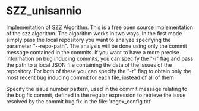 # SZZ_unisannio
Implementation of SZZ Algorithm.
This is a free open source implementation of the szz algorithm.
The algorithm works in two ways. In the first mode simply pass the local repository you want to analyze specifying the parameter "--repo-path". The analysis will be done using only the commit message contained in the commits. If you want to have a more precise information on bug inducing commits, you can specify the "-i" flag and pass the path to a local JSON file containing the data of the issues of the repository. For both of these you can specify the "-r" flag to obtain only the most recent bug inducing commit for each file, instead of all of them 

Specify the issue number pattern, used in the commit message relating to the bug fix commit, defined in the regular expression to retrieve the issue resolved by the commit bug fix in the file: 'regex_config.txt'
